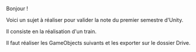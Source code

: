 Bonjour !

Voici un sujet à réaliser pour valider la note du premier semestre d'Unity.

Il consiste en la réalisation d'un train.

Il faut réaliser les GameObjects suivants et les exporter sur le dossier Drive.
